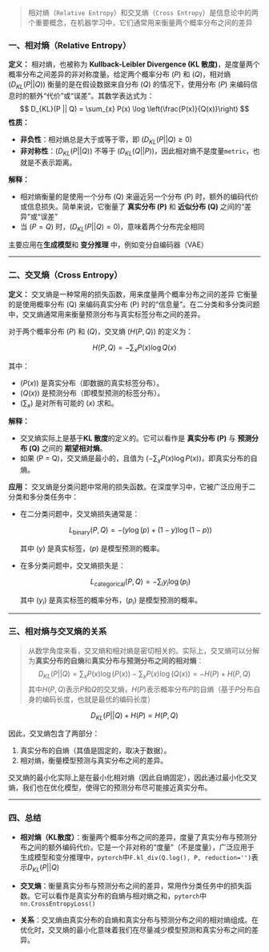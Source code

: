 > 相对熵（`Relative Entropy`）和交叉熵（`Cross Entropy`）是信息论中的两个重要概念，在机器学习中，它们通常用来衡量两个概率分布之间的差异

### 一、相对熵（Relative Entropy）

**定义：**
相对熵，也被称为 **Kullback-Leibler Divergence (KL 散度)**，是度量两个概率分布之间差异的非对称度量。给定两个概率分布 \($P$\) 和 \($Q$\)，相对熵 \($D_{KL}(P || Q)$\) 衡量的是在假设数据来自分布 \($Q$\) 的情况下，使用分布 \($P$\) 来编码信息时的额外“代价”或“误差”。其数学表达式为：
$$
D_{KL}(P || Q) = \sum_{x} P(x) \log \left(\frac{P(x)}{Q(x)}\right)
$$
**性质：**

- **非负性**：相对熵总是大于或等于零，即 \($D_{KL}(P || Q) \geq 0$\)
- **非对称性**：\($D_{KL}(P || Q)$\) 不等于 \($D_{KL}(Q || P)$\)，因此相对熵不是度量`metric`，也就是不表示距离。

**解释：**

- 相对熵衡量的是使用一个分布 \(Q\) 来逼近另一个分布 \(P\) 时，额外的编码代价或信息损失。简单来说，它衡量了 **真实分布 \(P\)** 和 **近似分布 \(Q\)** 之间的“差异”或“误差”
- 当 \($P = Q$\) 时，\($D_{KL}(P || Q) = 0$\)，意味着两个分布完全相同
  

主要应用在**生成模型**和 **变分推理** 中，例如变分自编码器（VAE）

---



### 二、交叉熵（Cross Entropy）

**定义：**
交叉熵是一种常用的损失函数，用来度量两个概率分布之间的差异 它衡量的是使用概率分布 \(Q\) 来编码真实分布 \(P\) 时的“信息量”。在二分类和多分类问题中，交叉熵通常用来衡量预测分布与真实标签分布之间的差异。

对于两个概率分布 \($P$\) 和 \($Q$\)，交叉熵 \($H(P, Q)$\) 的定义为：

$$
H(P, Q) = - \sum_{x} P(x) \log Q(x)
$$



其中：
- \($P(x)$\) 是真实分布（即数据的真实标签分布）。
- \($Q(x)$\) 是预测分布（即模型预测的标签分布）。
- \($\sum_{x}$\) 是对所有可能的 \($x$\) 求和。

**解释：**
- 交叉熵实际上是基于**KL 散度**的定义的。它可以看作是 **真实分布 \(P\)** 与 **预测分布 \(Q\)** 之间的 **期望相对熵**。
- 如果 \(P = Q\)，交叉熵是最小的，且值为 \($-\sum_{x} P(x) \log P(x)$\)，即真实分布的自熵。
  

**应用：**
交叉熵是分类问题中常用的损失函数。在深度学习中，它被广泛应用于二分类和多分类任务中：
- 在二分类问题中，交叉熵损失通常是：
  
  $$
  L_{\text{binary}}(P, Q) = - \left( y \log(p) + (1 - y) \log(1 - p) \right)
  $$

  
  
  其中 \($y$\) 是真实标签，\($p$\) 是模型预测的概率。
  
- 在多分类问题中，交叉熵损失是：
  
  $$
  L_{\text{categorical}}(P, Q) = - \sum_{i} y_i \log(p_i)
  $$

  
  
  其中 \($y_i$\) 是真实标签的概率分布，\($p_i$\) 是模型预测的概率。

---

### 三、相对熵与交叉熵的关系

> 从数学角度来看，交叉熵和相对熵是密切相关的。实际上，交叉熵可以分解为**真实分布的自熵**和**真实分布与预测分布之间的相对熵**：
> $$
> D_{KL}(P || Q) = \sum_{x} P(x) \log \left(P(x)\right)-\sum_{x} P(x) \log \left(Q(x)\right)=-H(P)+H(P,Q)
> $$
> 其中$H(P,Q)$表示$P$和$Q$的交叉熵，$H(P)$表示概率分布$P$的自熵（基于$P$分布自身的编码长度，也就是最优的编码长度）

$$
D_{KL}(P || Q) + H(P)=H(P,Q)
$$

因此，交叉熵包含了两部分：
1. 真实分布的自熵（其值是固定的，取决于数据）。
2. 相对熵，衡量模型预测与真实分布之间的差异。

交叉熵的最小化实际上是在最小化相对熵（因此自熵固定），因此通过最小化交叉熵，我们也在优化模型，使得它的预测分布尽可能接近真实分布。

---

### 四、总结

- **相对熵（KL散度）**：衡量两个概率分布之间的差异，度量了真实分布与预测分布之间的额外编码代价。它是一个非对称的“度量”（不是度量），广泛应用于生成模型和变分推理中，`pytorch`中`F.kl_div(Q.log(), P, reduction='')`表示$D_{KL}(P || Q)$
  
- **交叉熵**：衡量真实分布与预测分布之间的差异，常用作分类任务中的损失函数。它可以看作是真实分布的自熵与相对熵之和，`pytorch`中`nn.CrossEntropyLoss()`

- **关系**：交叉熵由真实分布的自熵和真实分布与预测分布之间的相对熵组成。在优化时，交叉熵的最小化意味着我们在尽量减少模型预测和真实分布之间的差异。